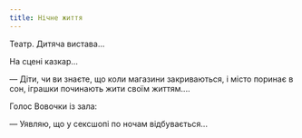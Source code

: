 ```yaml
---
title: Нічне життя
---
```


Театр. Дитяча вистава...

На сцені казкар...

— Діти, чи ви знаєте, що коли магазини закриваються, і місто поринає в сон, іграшки починають жити своїм життям....

Голос Вовочки із зала:

— Уявляю, що у сексшопі по ночам відбувається...


